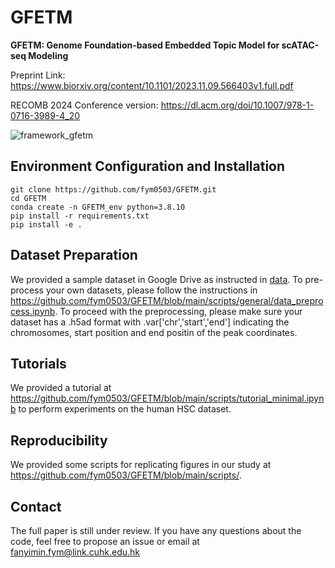 # GFETM
**GFETM: Genome Foundation-based Embedded Topic Model for scATAC-seq Modeling**

Preprint Link: https://www.biorxiv.org/content/10.1101/2023.11.09.566403v1.full.pdf

RECOMB 2024 Conference version: https://dl.acm.org/doi/10.1007/978-1-0716-3989-4_20

![framework_gfetm](https://github.com/user-attachments/assets/6e090921-21d0-4089-a6fc-7b8db5fa14a2)

## Environment Configuration and Installation
```
git clone https://github.com/fym0503/GFETM.git
cd GFETM
conda create -n GFETM_env python=3.8.10
pip install -r requirements.txt
pip install -e .
```

## Dataset Preparation
We provided a sample dataset in Google Drive as instructed in [data](https://github.com/fym0503/GFETM/tree/main/data). To pre-process your own datasets, please follow the instructions in https://github.com/fym0503/GFETM/blob/main/scripts/general/data_preprocess.ipynb. To proceed with the preprocessing, please make sure your dataset has a .h5ad format with .var['chr','start','end'] indicating the chromosomes, start position and end positin of the peak coordinates.

## Tutorials
We provided a tutorial at https://github.com/fym0503/GFETM/blob/main/scripts/tutorial_minimal.ipynb to perform experiments on the human HSC dataset.

## Reproducibility
We provided some scripts for replicating figures in our study at https://github.com/fym0503/GFETM/blob/main/scripts/.

## Contact
The full paper is still under review. If you have any questions about the code, feel free to propose an issue or email at fanyimin.fym@link.cuhk.edu.hk
